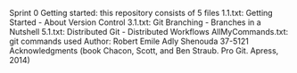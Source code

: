 Sprint 0
Getting started: this repository consists of 5 files 
1.1.txt: Getting Started - About Version Control
3.1.txt: Git Branching - Branches in a Nutshell
5.1.txt: Distributed Git - Distributed Workflows
AllMyCommands.txt: git commands used
Author: Robert Emile Adly Shenouda   37-5121
Acknowledgments (book Chacon, Scott, and Ben Straub. Pro Git. Apress,
2014)